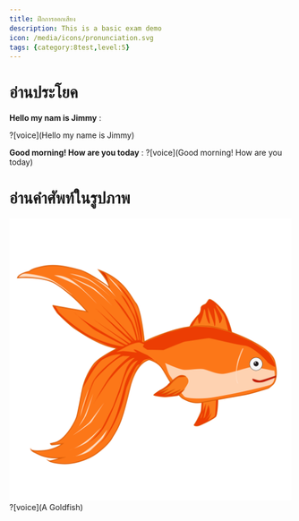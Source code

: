```yaml
---
title: ฝึกการออกเสียง
description: This is a basic exam demo
icon: /media/icons/pronunciation.svg
tags: {category:8test,level:5}
---
```



# อ่านประโยค

**Hello my nam is Jimmy** :

?[voice](Hello my name is Jimmy)

**Good morning! How are you today** :
?[voice](Good morning! How are you today)


# อ่านคำศัพท์ในรูปภาพ

![image label](/media/img/animal/goldfish.svg)
?[voice](A Goldfish)
